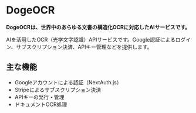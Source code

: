 # DogeOCR

**DogeOCRは、世界中のあらゆる文書の構造化OCRに対応したAIサービスです。**

AIを活用したOCR（光学文字認識）APIサービスです。Google認証によるログイン、サブスクリプション決済、APIキー管理などを提供します。

## 主な機能
- Googleアカウントによる認証（NextAuth.js）
- Stripeによるサブスクリプション決済
- APIキーの発行・管理
- ドキュメントOCR処理
